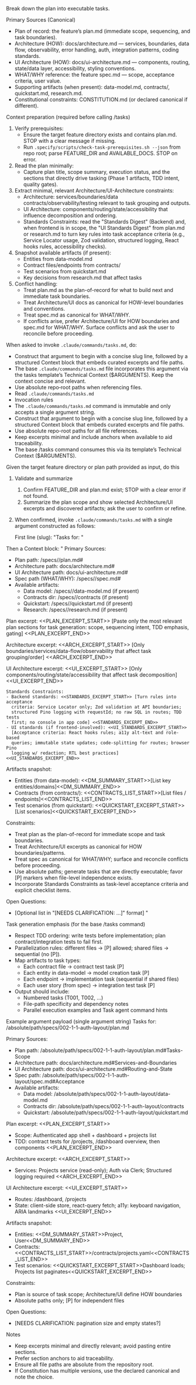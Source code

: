 Break down the plan into executable tasks.

Primary Sources (Canonical)

- Plan of record: the feature’s plan.md (immediate scope, sequencing, and task
  boundaries).
- Architecture (HOW): docs/architecture.md — services, boundaries, data flow,
  observability, error handling, auth, integration patterns, coding standards.
- UI Architecture (HOW): docs/ui-architecture.md — components, routing,
  state/data layer, accessibility, styling conventions.
- WHAT/WHY reference: the feature spec.md — scope, acceptance criteria, user
  value.
- Supporting artifacts (when present): data-model.md, contracts/, quickstart.md,
  research.md.
- Constitutional constraints: CONSTITUTION.md (or declared canonical if
  different).

Context preparation (required before calling /tasks)

1. Verify prerequisites:
   - Ensure the target feature directory exists and contains plan.md. STOP with
     a clear message if missing.
   - Run `.specify/scripts/check-task-prerequisites.sh --json` from repo root;
     parse FEATURE_DIR and AVAILABLE_DOCS. STOP on error.
2. Read the plan minimally:
   - Capture plan title, scope summary, execution status, and the sections that
     directly drive tasking (Phase 1 artifacts, TDD intent, quality gates).
3. Extract minimal, relevant Architecture/UI-Architecture constraints:
   - Architecture: services/boundaries/data contracts/observability/testing
     relevant to task grouping and outputs.
   - UI Architecture: components/routing/state/accessibility that influence
     decomposition and ordering.
   - Standards Constraints: read the "Standards Digest" (Backend) and, when
     frontend is in scope, the "UI Standards Digest" from plan.md or research.md
     to turn key rules into task acceptance criteria (e.g., Service Locator
     usage, Zod validation, structured logging, React hooks rules, accessibility
     checks).
4. Snapshot available artifacts (if present):
   - Entities from data-model.md
   - Contract files/endpoints from contracts/
   - Test scenarios from quickstart.md
   - Key decisions from research.md that affect tasks
5. Conflict handling:
   - Treat plan.md as the plan-of-record for what to build next and immediate
     task boundaries.
   - Treat Architecture/UI docs as canonical for HOW-level boundaries and
     conventions.
   - Treat spec.md as canonical for WHAT/WHY.
   - If conflicts arise, prefer Architecture/UI for HOW boundaries and spec.md
     for WHAT/WHY. Surface conflicts and ask the user to reconcile before
     proceeding.

When asked to invoke `.claude/commands/tasks.md`, do:

- Construct that argument to begin with a concise slug line, followed by a
  structured Context block that embeds curated excerpts and file paths.
- The base `.claude/commands/tasks.md` file incorporates this argument via the
  tasks template’s Technical Context ($ARGUMENTS). Keep the context concise and
  relevant.
- Use absolute repo‑root paths when referencing files.
- Read `.claude/commands/tasks.md`
- Invocation rules
- The `.claude/commands/tasks.md` command is immutable and only accepts a single
  argument string.
- Construct that argument to begin with a concise slug line, followed by a
  structured Context block that embeds curated excerpts and file paths.
- Use absolute repo-root paths for all file references.
- Keep excerpts minimal and include anchors when available to aid traceability.
- The base /tasks command consumes this via its template’s Technical Context
  ($ARGUMENTS).

Given the target feature directory or plan path provided as input, do this

1. Validate and summarize
   1. Confirm FEATURE_DIR and plan.md exist; STOP with a clear error if not
      found.
   2. Summarize the plan scope and show selected Architecture/UI excerpts and
      discovered artifacts; ask the user to confirm or refine.

2. When confirmed, invoke `.claude/commands/tasks.md` with a single argument
   constructed as follows:

   First line (slug): "Tasks for: <absolute-plan-path or absolute-feature-dir>"

Then a Context block: " Primary Sources:

- Plan path: <abs>/specs/<feature>/plan.md#<anchor>
- Architecture path: docs/architecture.md#<anchor>
- UI Architecture path: docs/ui-architecture.md#<anchor>
- Spec path (WHAT/WHY): <abs>/specs/<feature>/spec.md#<anchor>
- Available artifacts:
  - Data model: <abs>/specs/<feature>/data-model.md (if present)
  - Contracts dir: <abs>/specs/<feature>/contracts (if present)
  - Quickstart: <abs>/specs/<feature>/quickstart.md (if present)
  - Research: <abs>/specs/<feature>/research.md (if present)

Plan excerpt: <<PLAN_EXCERPT_START>> [Paste only the most relevant plan sections
for task generation: scope, sequencing intent, TDD emphasis, gating]
<<PLAN_EXCERPT_END>>

Architecture excerpt: <<ARCH_EXCERPT_START>> [Only
boundaries/services/data-flow/observability that affect task grouping/order]
<<ARCH_EXCERPT_END>>

UI Architecture excerpt: <<UI_EXCERPT_START>> [Only
components/routing/state/accessibility that affect task decomposition]
<<UI_EXCERPT_END>>

    Standards Constraints:
    - Backend standards: <<STANDARDS_EXCERPT_START>> [Turn rules into acceptance
      criteria: Service Locator only; Zod validation at API boundaries;
      structured Pino logging with requestId; no raw SQL in routes; TDD tests
      first; no console in app code] <<STANDARDS_EXCERPT_END>>
    - UI standards (if frontend-involved): <<UI_STANDARDS_EXCERPT_START>>
      [Acceptance criteria: React hooks rules; a11y alt-text and role-based
      queries; immutable state updates; code-splitting for routes; browser Pino
      logging w/ redaction; RTL best practices] <<UI_STANDARDS_EXCERPT_END>>

Artifacts snapshot:

- Entities (from data-model): <<DM_SUMMARY_START>>[List key
  entities/domains]<<DM_SUMMARY_END>>
- Contracts (from contracts/): <<CONTRACTS_LIST_START>>[List files /
  endpoints]<<CONTRACTS_LIST_END>>
- Test scenarios (from quickstart): <<QUICKSTART_EXCERPT_START>>[List
  scenarios]<<QUICKSTART_EXCERPT_END>>

Constraints:

- Treat plan as the plan-of-record for immediate scope and task boundaries.
- Treat Architecture/UI excerpts as canonical for HOW boundaries/patterns.
- Treat spec as canonical for WHAT/WHY; surface and reconcile conflicts before
  proceeding.
- Use absolute paths; generate tasks that are directly executable; favor [P]
  markers when file-level independence exists.
- Incorporate Standards Constraints as task-level acceptance criteria and
  explicit checklist items.

Open Questions:

- [Optional list in "[NEEDS CLARIFICATION: …]" format] "

Task generation emphasis (for the base /tasks command)

- Respect TDD ordering: write tests before implementation; plan
  contract/integration tests to fail first.
- Parallelization rules: different files → [P] allowed; shared files →
  sequential (no [P]).
- Map artifacts to task types:
  - Each contract file → contract test task [P]
  - Each entity in data-model → model creation task [P]
  - Each endpoint → implementation task (sequential if shared files)
  - Each user story (from spec) → integration test task [P]
- Output should include:
  - Numbered tasks (T001, T002, …)
  - File-path specificity and dependency notes
  - Parallel execution examples and Task agent command hints

Example argument payload (single argument string) Tasks for:
/absolute/path/specs/002-1-1-auth-layout/plan.md

Primary Sources:

- Plan path: /absolute/path/specs/002-1-1-auth-layout/plan.md#Tasks-Scope
- Architecture path: docs/architecture.md#Services-and-Boundaries
- UI Architecture path: docs/ui-architecture.md#Routing-and-State
- Spec path: /absolute/path/specs/002-1-1-auth-layout/spec.md#Acceptance
- Available artifacts:
  - Data model: /absolute/path/specs/002-1-1-auth-layout/data-model.md
  - Contracts dir: /absolute/path/specs/002-1-1-auth-layout/contracts
  - Quickstart: /absolute/path/specs/002-1-1-auth-layout/quickstart.md

Plan excerpt: <<PLAN_EXCERPT_START>>

- Scope: Authenticated app shell + dashboard + projects list
- TDD: contract tests for /projects, /dashboard overview, then components
  <<PLAN_EXCERPT_END>>

Architecture excerpt: <<ARCH_EXCERPT_START>>

- Services: Projects service (read-only); Auth via Clerk; Structured logging
  required <<ARCH_EXCERPT_END>>

UI Architecture excerpt: <<UI_EXCERPT_START>>

- Routes: /dashboard, /projects
- State: client-side store, react-query fetch; a11y: keyboard navigation, ARIA
  landmarks <<UI_EXCERPT_END>>

Artifacts snapshot:

- Entities: <<DM_SUMMARY_START>>Project, User<<DM_SUMMARY_END>>
- Contracts:
  <<CONTRACTS_LIST_START>>/contracts/projects.yaml<<CONTRACTS_LIST_END>>
- Test scenarios: <<QUICKSTART_EXCERPT_START>>Dashboard loads; Projects list
  paginates<<QUICKSTART_EXCERPT_END>>

Constraints:

- Plan is source of task scope; Architecture/UI define HOW boundaries
- Absolute paths only; [P] for independent files

Open Questions:

- [NEEDS CLARIFICATION: pagination size and empty states?]

Notes

- Keep excerpts minimal and directly relevant; avoid pasting entire sections.
- Prefer section anchors to aid traceability.
- Ensure all file paths are absolute from the repository root.
- If Constitution has multiple versions, use the declared canonical and note the
  choice.
